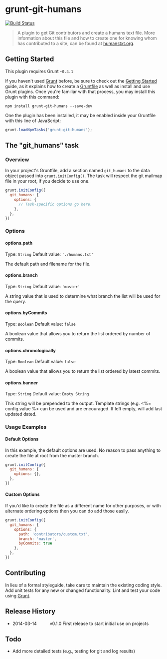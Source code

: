 # grunt-git-humans

[![Build Status](https://travis-ci.org/chuckcarpenter/grunt-git-humans.png?branch=v0.1.2)](https://travis-ci.org/chuckcarpenter/grunt-git-humans)

> A plugin to get Git contributors and create a humans text file. More information about this file and how to create one for knowing whom has contributed to a site, can be found at [humanstxt.org](http://humanstxt.org/).

## Getting Started
This plugin requires Grunt `~0.4.1`

If you haven't used [Grunt](http://gruntjs.com/) before, be sure to check out the [Getting Started](http://gruntjs.com/getting-started) guide, as it explains how to create a [Gruntfile](http://gruntjs.com/sample-gruntfile) as well as install and use Grunt plugins. Once you're familiar with that process, you may install this plugin with this command:

```shell
npm install grunt-git-humans --save-dev
```

One the plugin has been installed, it may be enabled inside your Gruntfile with this line of JavaScript:

```js
grunt.loadNpmTasks('grunt-git-humans');
```

## The "git_humans" task

### Overview
In your project's Gruntfile, add a section named `git_humans` to the data object passed into `grunt.initConfig()`. The task will respect the git mailmap file in your root, if you decide to use one.

```js
grunt.initConfig({
  git_humans: {
    options: {
      // Task-specific options go here.
    },
  },
})
```

### Options

#### options.path
Type: `String`
Default value: `'./humans.txt'`

The default path and filename for the file. 

#### options.branch
Type: `String`
Default value: `'master'`

A string value that is used to determine what branch the list will be used for the query.

#### options.byCommits
Type: `Boolean`
Default value: `false`

A boolean value that allows you to return the list ordered by number of commits.

#### options.chronologically
Type: `Boolean`
Default value: `false`

A boolean value that allows you to return the list ordered by latest commits.

#### options.banner
Type: `String`
Default value: `Empty String`

This string will be prepended to the output. Template strings (e.g. <%= config.value %> can be used and are encouraged. If left empty, will add last updated dated.

### Usage Examples

#### Default Options
In this example, the default options are used. No reason to pass anything to create the file at root from the master branch.

```js
grunt.initConfig({
  git_humans: {
    options: {},
  },
})
```

#### Custom Options
If you'd like to create the file as a different name for other purposes, or with alternate ordering options then you can do add those easily.

```js
grunt.initConfig({
  git_humans: {
    options: {
      path: 'contributors/custom.txt',
      branch: 'master',
      byCommits: true
    },
  },
})
```

## Contributing
In lieu of a formal styleguide, take care to maintain the existing coding style. Add unit tests for any new or changed functionality. Lint and test your code using [Grunt](http://gruntjs.com/).

## Release History
* 2014-03-14   v0.1.0  First release to start initial use on projects

## Todo
* Add more detailed tests (e.g., testing for git and log results)
